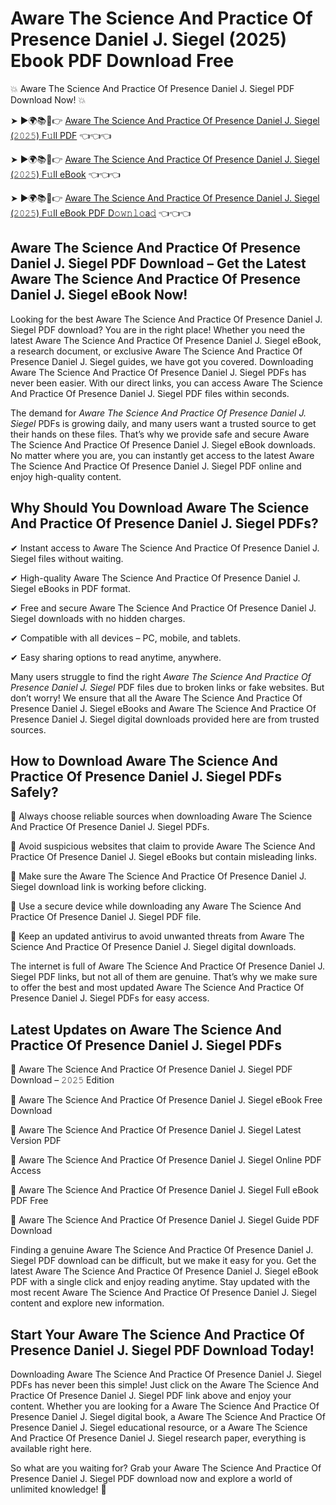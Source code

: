 # Aware The Science And Practice Of Presence Daniel J. Siegel (2025) Ebook PDF Download Free

💥 Aware The Science And Practice Of Presence Daniel J. Siegel PDF Download Now! 💥

➤ ►🌍📚📱👉 [Aware The Science And Practice Of Presence Daniel J. Siegel (𝟸𝟶𝟸𝟻) F𝚞ll PDF](https://getpdf.xyz/aware-the-science-and-practice-of-presence-daniel-j.-siegel) 👈👈👈


➤ ►🌍📚📱👉 [Aware The Science And Practice Of Presence Daniel J. Siegel (𝟸𝟶𝟸𝟻) F𝚞ll eBook](https://getpdf.xyz/aware-the-science-and-practice-of-presence-daniel-j.-siegel) 👈👈👈


➤ ►🌍📚📱👉 [Aware The Science And Practice Of Presence Daniel J. Siegel (𝟸𝟶𝟸𝟻) F𝚞ll eBook PDF D𝚘𝚠𝚗𝚕𝚘a𝚍](https://getpdf.xyz/aware-the-science-and-practice-of-presence-daniel-j.-siegel) 👈👈👈


## Aware The Science And Practice Of Presence Daniel J. Siegel PDF Download – Get the Latest Aware The Science And Practice Of Presence Daniel J. Siegel eBook Now!

Looking for the best Aware The Science And Practice Of Presence Daniel J. Siegel PDF download? You are in the right place! Whether you need the latest Aware The Science And Practice Of Presence Daniel J. Siegel eBook, a research document, or exclusive Aware The Science And Practice Of Presence Daniel J. Siegel guides, we have got you covered. Downloading Aware The Science And Practice Of Presence Daniel J. Siegel PDFs has never been easier. With our direct links, you can access Aware The Science And Practice Of Presence Daniel J. Siegel PDF files within seconds.

The demand for *Aware The Science And Practice Of Presence Daniel J. Siegel* PDFs is growing daily, and many users want a trusted source to get their hands on these files. That’s why we provide safe and secure Aware The Science And Practice Of Presence Daniel J. Siegel eBook downloads. No matter where you are, you can instantly get access to the latest Aware The Science And Practice Of Presence Daniel J. Siegel PDF online and enjoy high-quality content.

## Why Should You Download Aware The Science And Practice Of Presence Daniel J. Siegel PDFs?

✔ Instant access to Aware The Science And Practice Of Presence Daniel J. Siegel files without waiting.

✔ High-quality Aware The Science And Practice Of Presence Daniel J. Siegel eBooks in PDF format.

✔ Free and secure Aware The Science And Practice Of Presence Daniel J. Siegel downloads with no hidden charges.

✔ Compatible with all devices – PC, mobile, and tablets.

✔ Easy sharing options to read anytime, anywhere.

Many users struggle to find the right *Aware The Science And Practice Of Presence Daniel J. Siegel* PDF files due to broken links or fake websites. But don’t worry! We ensure that all the Aware The Science And Practice Of Presence Daniel J. Siegel eBooks and Aware The Science And Practice Of Presence Daniel J. Siegel digital downloads provided here are from trusted sources.

## How to Download Aware The Science And Practice Of Presence Daniel J. Siegel PDFs Safely?

📌 Always choose reliable sources when downloading Aware The Science And Practice Of Presence Daniel J. Siegel PDFs.

📌 Avoid suspicious websites that claim to provide Aware The Science And Practice Of Presence Daniel J. Siegel eBooks but contain misleading links.

📌 Make sure the Aware The Science And Practice Of Presence Daniel J. Siegel download link is working before clicking.

📌 Use a secure device while downloading any Aware The Science And Practice Of Presence Daniel J. Siegel PDF file.

📌 Keep an updated antivirus to avoid unwanted threats from Aware The Science And Practice Of Presence Daniel J. Siegel digital downloads.

The internet is full of Aware The Science And Practice Of Presence Daniel J. Siegel PDF links, but not all of them are genuine. That’s why we make sure to offer the best and most updated Aware The Science And Practice Of Presence Daniel J. Siegel PDFs for easy access.

## Latest Updates on Aware The Science And Practice Of Presence Daniel J. Siegel PDFs

🔹 Aware The Science And Practice Of Presence Daniel J. Siegel PDF Download – 𝟸𝟶𝟸𝟻 Edition

🔹 Aware The Science And Practice Of Presence Daniel J. Siegel eBook Free Download

🔹 Aware The Science And Practice Of Presence Daniel J. Siegel Latest Version PDF

🔹 Aware The Science And Practice Of Presence Daniel J. Siegel Online PDF Access

🔹 Aware The Science And Practice Of Presence Daniel J. Siegel Full eBook PDF Free

🔹 Aware The Science And Practice Of Presence Daniel J. Siegel Guide PDF Download

Finding a genuine Aware The Science And Practice Of Presence Daniel J. Siegel PDF download can be difficult, but we make it easy for you. Get the latest Aware The Science And Practice Of Presence Daniel J. Siegel eBook PDF with a single click and enjoy reading anytime. Stay updated with the most recent Aware The Science And Practice Of Presence Daniel J. Siegel content and explore new information.

## Start Your Aware The Science And Practice Of Presence Daniel J. Siegel PDF Download Today!

Downloading Aware The Science And Practice Of Presence Daniel J. Siegel PDFs has never been this simple! Just click on the Aware The Science And Practice Of Presence Daniel J. Siegel PDF link above and enjoy your content. Whether you are looking for a Aware The Science And Practice Of Presence Daniel J. Siegel digital book, a Aware The Science And Practice Of Presence Daniel J. Siegel educational resource, or a Aware The Science And Practice Of Presence Daniel J. Siegel research paper, everything is available right here.

So what are you waiting for? Grab your Aware The Science And Practice Of Presence Daniel J. Siegel PDF download now and explore a world of unlimited knowledge! 🚀